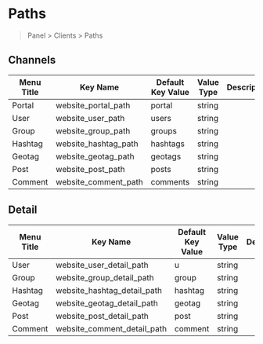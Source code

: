 # Paths

> Panel > Clients > Paths

## Channels

| Menu Title | Key Name | Default Key Value | Value Type | Description |
| --- | --- | --- | --- | --- |
| Portal | website_portal_path | portal | string |  |
| User | website_user_path | users | string |  |
| Group | website_group_path | groups | string |  |
| Hashtag | website_hashtag_path | hashtags | string |  |
| Geotag | website_geotag_path | geotags | string |  |
| Post | website_post_path | posts | string |  |
| Comment | website_comment_path | comments | string |  |

## Detail

| Menu Title | Key Name | Default Key Value | Value Type | Description |
| --- | --- | --- | --- | --- |
| User | website_user_detail_path | u | string |  |
| Group | website_group_detail_path | group | string |  |
| Hashtag | website_hashtag_detail_path | hashtag | string |  |
| Geotag | website_geotag_detail_path | geotag | string |  |
| Post | website_post_detail_path | post | string |  |
| Comment | website_comment_detail_path | comment | string |  |
